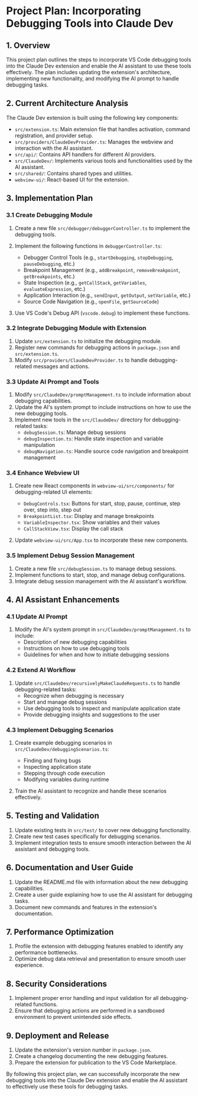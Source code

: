 # Project Plan: Incorporating Debugging Tools into Claude Dev

## 1. Overview

This project plan outlines the steps to incorporate VS Code debugging tools into the Claude Dev extension and enable the AI assistant to use these tools effectively. The plan includes updating the extension's architecture, implementing new functionality, and modifying the AI prompt to handle debugging tasks.

## 2. Current Architecture Analysis

The Claude Dev extension is built using the following key components:

- `src/extension.ts`: Main extension file that handles activation, command registration, and provider setup.
- `src/providers/ClaudeDevProvider.ts`: Manages the webview and interaction with the AI assistant.
- `src/api/`: Contains API handlers for different AI providers.
- `src/ClaudeDev/`: Implements various tools and functionalities used by the AI assistant.
- `src/shared/`: Contains shared types and utilities.
- `webview-ui/`: React-based UI for the extension.

## 3. Implementation Plan

### 3.1 Create Debugging Module

1. Create a new file `src/debugger/debuggerController.ts` to implement the debugging tools.
2. Implement the following functions in `debuggerController.ts`:
   - Debugger Control Tools (e.g., `startDebugging`, `stopDebugging`, `pauseDebugging`, etc.)
   - Breakpoint Management (e.g., `addBreakpoint`, `removeBreakpoint`, `getBreakpoints`, etc.)
   - State Inspection (e.g., `getCallStack`, `getVariables`, `evaluateExpression`, etc.)
   - Application Interaction (e.g., `sendInput`, `getOutput`, `setVariable`, etc.)
   - Source Code Navigation (e.g., `openFile`, `getSourceCode`)

3. Use VS Code's Debug API (`vscode.debug`) to implement these functions.

### 3.2 Integrate Debugging Module with Extension

1. Update `src/extension.ts` to initialize the debugging module.
2. Register new commands for debugging actions in `package.json` and `src/extension.ts`.
3. Modify `src/providers/ClaudeDevProvider.ts` to handle debugging-related messages and actions.

### 3.3 Update AI Prompt and Tools

1. Modify `src/ClaudeDev/promptManagement.ts` to include information about debugging capabilities.
2. Update the AI's system prompt to include instructions on how to use the new debugging tools.
3. Implement new tools in the `src/ClaudeDev/` directory for debugging-related tasks:
   - `debugSession.ts`: Manage debug sessions
   - `debugInspection.ts`: Handle state inspection and variable manipulation
   - `debugNavigation.ts`: Handle source code navigation and breakpoint management

### 3.4 Enhance Webview UI

1. Create new React components in `webview-ui/src/components/` for debugging-related UI elements:
   - `DebugControls.tsx`: Buttons for start, stop, pause, continue, step over, step into, step out
   - `BreakpointList.tsx`: Display and manage breakpoints
   - `VariableInspector.tsx`: Show variables and their values
   - `CallStackView.tsx`: Display the call stack

2. Update `webview-ui/src/App.tsx` to incorporate these new components.

### 3.5 Implement Debug Session Management

1. Create a new file `src/debugSession.ts` to manage debug sessions.
2. Implement functions to start, stop, and manage debug configurations.
3. Integrate debug session management with the AI assistant's workflow.

## 4. AI Assistant Enhancements

### 4.1 Update AI Prompt

1. Modify the AI's system prompt in `src/ClaudeDev/promptManagement.ts` to include:
   - Description of new debugging capabilities
   - Instructions on how to use debugging tools
   - Guidelines for when and how to initiate debugging sessions

### 4.2 Extend AI Workflow

1. Update `src/ClaudeDev/recursivelyMakeClaudeRequests.ts` to handle debugging-related tasks:
   - Recognize when debugging is necessary
   - Start and manage debug sessions
   - Use debugging tools to inspect and manipulate application state
   - Provide debugging insights and suggestions to the user

### 4.3 Implement Debugging Scenarios

1. Create example debugging scenarios in `src/ClaudeDev/debuggingScenarios.ts`:
   - Finding and fixing bugs
   - Inspecting application state
   - Stepping through code execution
   - Modifying variables during runtime

2. Train the AI assistant to recognize and handle these scenarios effectively.

## 5. Testing and Validation

1. Update existing tests in `src/test/` to cover new debugging functionality.
2. Create new test cases specifically for debugging scenarios.
3. Implement integration tests to ensure smooth interaction between the AI assistant and debugging tools.

## 6. Documentation and User Guide

1. Update the README.md file with information about the new debugging capabilities.
2. Create a user guide explaining how to use the AI assistant for debugging tasks.
3. Document new commands and features in the extension's documentation.

## 7. Performance Optimization

1. Profile the extension with debugging features enabled to identify any performance bottlenecks.
2. Optimize debug data retrieval and presentation to ensure smooth user experience.

## 8. Security Considerations

1. Implement proper error handling and input validation for all debugging-related functions.
2. Ensure that debugging actions are performed in a sandboxed environment to prevent unintended side effects.

## 9. Deployment and Release

1. Update the extension's version number in `package.json`.
2. Create a changelog documenting the new debugging features.
3. Prepare the extension for publication to the VS Code Marketplace.

By following this project plan, we can successfully incorporate the new debugging tools into the Claude Dev extension and enable the AI assistant to effectively use these tools for debugging tasks.